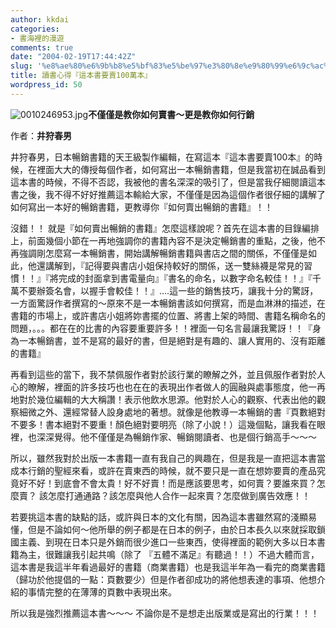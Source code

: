 ```yaml
---
author: kkdai
categories:
- 書海裡的漫遊
comments: true
date: "2004-02-19T17:44:42Z"
slug: '%e8%ae%80%e6%9b%b8%e5%bf%83%e5%be%97%e3%80%8e%e9%80%99%e6%9c%ac%e6%9b%b8%e8%a6%81%e8%b3%a3100%e8%90%ac%e6%9c%ac%e3%80%8f'
title: 讀書心得『這本書要賣100萬本』
wordpress_id: 50
---
```


![0010246953.jpg](http://www.evanlin.com/blog/archives/0220/0010246953.jpg)__不僅僅是教你如何賣書～更是教你如何行銷__




作者：**井狩春男**




井狩春男，日本暢銷書籍的天王級製作編輯，在寫這本『這本書要賣100本』的時候，在裡面大大的傳授每個作者，如何寫出一本暢銷書籍，但是我當初在誠品看到這本書的時候，不得不否認，我被他的書名深深的吸引了，但是當我仔細閱讀這本書之後，我不得不好好推薦這本輸給大家，不僅僅是因為這個作者很仔細的講解了如何寫出一本好的暢銷書籍，更教導你『如何賣出暢銷的書籍』！！




沒錯！！
就是『如何賣出暢銷的書籍』怎麼這樣說呢？首先在這本書的目錄編排上，前面幾個小節在一再地強調你的書籍內容不是決定暢銷書的重點，之後，他不再強調剛怎麼寫一本暢銷書，開始講解暢銷書籍與書店之間的關係，不僅僅是如此，他還講解到，『記得要與書店小姐保持較好的關係，送一雙絲襪是常見的習慣！！』『將完成的封面拿到書電量向』『書名的命名，以數字命名較佳！！』『千萬不要辦簽名會，以握手會較佳！！』....這一些的銷售技巧，讓我十分的驚訝，一方面驚訝作者撰寫的～原來不是一本暢銷書該如何撰寫，而是血淋淋的描述，在書籍的市場上，或許書店小姐將妳書擺的位置、將書上架的時間、書籍名稱命名的問題，。。。都在在的比書的內容要重要許多！！裡面一句名言最讓我驚訝！！『身為一本暢銷書，並不是寫的最好的書，但是絕對是有趣的、讓人實用的、沒有距離的書籍』




再看到這些的當下，我不禁佩服作者對於該行業的瞭解之外，並且佩服作者對於人心的瞭解，裡面的許多技巧也也在在的表現出作者做人的圓融與處事態度，他一再地對於幾位編輯的大大稱讚！表示他飲水思源。他對於人心的觀察、代表出他的觀察細微之外、還經常替人設身處地的著想。就像是他教導一本暢銷的書『頁數絕對不要多！書本絕對不要重！顏色絕對要明亮（除了小說！）這幾個點，讓我看在眼裡，也深深覺得。他不僅僅是為暢銷作家、暢銷閱讀者、也是個行銷高手～～～




所以，雖然我對於出版一本書籍一直有我自己的興趣在，但是我是一直把這本書當成本行銷的聖經來看，或許在賣東西的時候，就不要只是一直在想妳要賣的產品究竟好不好！到底會不會太貴！好不好賣！而是應該要思考，如何賣？要誰來買？怎麼賣？
該怎麼打通通路？該怎麼與他人合作一起來賣？怎麼做到廣告效應！！




若要挑這本書的缺點的話，或許與日本的文化有關，因為這本書雖然寫的淺顯易懂，但是不論如何～他所舉的例子都是在日本的例子，由於日本長久以來就採取鎖國主義、到現在日本只是外銷而很少進口一些東西，使得裡面的範例大多以日本書籍為主，很難讓我引起共鳴（除了
『五體不滿足』有聽過！！）不過大體而言，這本書是我這半年看過最好的書籍（商業書籍）也是我這半年為一看完的商業書籍（歸功於他提倡的一點：頁數要少）但是作者卻成功的將他想表達的事項、他想介紹的事情完整的在薄薄的頁數中表現出來。




所以我是強烈推薦這本書～～～
不論你是不是想走出版業或是寫出的行業！！！




　

